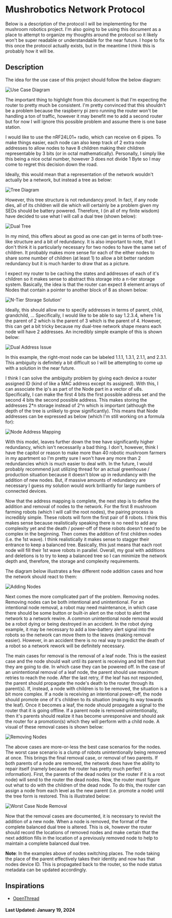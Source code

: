 # Mushrobotics Network Protocol

Below is a description of the protocol I will be implementing for the mushroom robotics project.  I'm also going to be using this document as a place to attempt to organize my thoughts around the protocol so it likely won't be super readable or understandable for the near future.  I hope to fix this once the protocol actually exists, but in the meantime I think this is probably how it will be.

## Description

The idea for the use case of this project should follow the below diagram:

![Use Case Diagram](./documentation/SimpleComplexUseCase.drawio.png)

The important thing to highlight from this document is that I'm expecting the router to pretty much be consistent.  I'm pretty convinced that this shouldn't be a problem because the raspberry pi zero running the router won't be handling a ton of traffic, however it may benefit me to add a second router but for now I will ignore this possible problem and assume there is one base station.

I would like to use the nRF24L01+ radio, which can receive on 6 pipes.  To make things easier, each node can also keep track of 2 extra node addresses to allow nodes to have 8 children making their children representable by 3 bits (or in octal mathematically).  Personally, I simply like this being a nice octal number, however 3 does not divide 1 Byte so I may come to regret this decision down the road.

Ideally, this would mean that a representation of the network wouldn't actually be a network, but instead a tree as below:

![Tree Diagram](./documentation/Tree.drawio.png)

However, this tree structure is not redundancy proof.  In fact, if any node dies, all of its children will die which will certainly be a problem given my SEDs should be battery powered.  Therefore, I (in all of my finite wisdom) have decided to use what I will call a dual tree (shown below):

![Dual Tree](./documentation/DualTree.drawio.png)

In my mind, this offers about as good as one can get in terms of both tree-like structure and a bit of redundancy.  It is also important to note, that I don't think it is particularly necessary for two nodes to have the same set of children.  It probably makes more sense for each of the either nodes to share some number of children (at least 1) to allow a bit better random redundancy but it is much harder to draw that as a picture.

I expect my router to be caching the states and addresses of each of it's children so it makes sense to abstract this storage into a n-tier storage system.  Basically, the idea is that the router can expect 8 element arrays of Nodes that contain a pointer to another block of 8 as shown below:

![N-Tier Storage Solution](./documentation/RouterMap.drawio.png)'

Ideally, this should allow me to specify addresses in terms of parent, child, grandchild, ...  Specifically, I would like to be able to say 1.2.3.4, where 1 is the parent of 2 which is the parent of 3 which is the parent of 4.  However, this can get a bit tricky because my dual-tree network shape means each node will have 2 addresses.  An incredibly simple example of this is shown below:

![Dual Address Issue](./documentation/DoubleAddressExample.drawio.png)

In this example, the right-most node can be labeled 1.1.1, 1.3.1, 2.1.1, and 2.3.1.  This ambiguity is definitely a bit difficult so I will be attempting to come up with a solution in the near future.

I think I can solve the ambiguity problem by giving each device a router assigned ID (kind of like a MAC address except its assigned).  With this, I can associate the ip's as part of the Node part in a vector of u8s.  Specifically, I can make the first 4 bits the first possible address set and the second 4 bits the second possible address.  This makes storing the addresses 2*n storage instead of 2^n which is important (although the depth of the tree is unlikely to grow significantly).  This means that Node addresses can be expressed as below (which I'm still working on a formula for):

![Node Address Mapping](./documentation/NodeAddressMapping.png)

With this model, leaves further down the tree have significantly higher redundancy, which isn't necessarily a bad thing.  I don't, however, think I have the capitol or reason to make more than 40 robotic mushroom farmers in my apartment so I'm pretty sure I won't have any more than 2 redundancies which is much easier to deal with.  In the future, I would probably recommend just utilizing thread for an actual greenhouse / production situation because it doesn't blow up in redundancy with the addition of new nodes.  But, if massive amounts of redundancy are necessary I guess my solution would work brilliantly for large numbers of connected devices.

Now that the address mapping is complete, the next step is to define the addition and removal of nodes to the network.  For the first 8 mushroom farming robots (which I will call the root nodes), the pairing process is incredibly simple. These robots will form the first pair of 8 robots.  I think this makes sense because realistically speaking there is no need to add any complexity yet and the death / power-off of these robots doesn't need to be complex in the beginning.  Then comes the addition of first children nodes (i.e. the 1st wave).  I think realistically it makes sense to stagger their entrance to keep a balanced tree.  Basically, this just means that each root node will fill their 1st wave robots in parallel.  Overall, my goal with additions and deletions is to try to keep a balanced tree so I can minimize the network depth and, therefore, the storage and complexity requirements.

The diagram below illustrates a few different node addition cases and how the network should react to them:

![Adding Nodes](./documentation/AddingNodes.png)

Next comes the more complicated part of the problem.  Removing nodes.  Removing nodes can be both intentional and unintentional.  For an intentional node removal, a robot may need maintenance, in which case there should be some button or built-in alert on the robot to alert the network to a network rewire.  A common unintentional node removal would be a robot dying or being destroyed in an accident.  In the robot dying example, it may be necessary to add a low-battery alert signal into the robots so the network can move them to the leaves (making removal easier).  However, in an accident there is no real way to predict the death of a robot so a network rework will be definitely necessary.

The main cases for removal is the removal of a leaf node.  This is the easiest case and the node should wait until its parent is receiving and tell them that they are going to die. In which case they can be powered off.  In the case of an unintentional removal of a leaf node, the parent should use maximum retries to reach the node.  After the last retry, if the leaf has not responded, the parent should propagate the node's death to the router through its parent(s). If, instead, a node with children is to be removed, the situation is a bit more complex.  If a node is receiving an intentional power-off, the node should promote one of it's children to its situation (making its way towards the leaf).  Once it becomes a leaf, the node should propagate a signal to the router that it is going offline.  If a parent node is removed unintentionally, then it's parents should realize it has become unresponsive and should ask the router for a promotion(s) which they will perform with a child node.  A visual of these removal cases is shown below:

![Removing Nodes](./documentation/RemovingNodes.png)

The above cases are more-or-less the best case scenarios for the nodes.  The worst case scenario is a clump of robots unintentionally being removed at once.  This brings the final removal case, or removal of two parents.  If both parents of a node are removed, the network does have the ability to repair itself (namely because the router has pretty much perfect information).  First, the parents of the dead nodes (or the router if it is a root node) will send to the router the dead nodes.  Now, the router must figure out what to do with the children of the dead node.  To do this, the router can assign a node from each level as the new parent (i.e. promote a node) until the tree form is restored.  This is illustrated below:

![Worst Case Node Removal](./documentation/WorstCaseNodeRemoval.png)

Now that the removal cases are documented, it is necessary to revisit the addition of a new node.  When a node is removed, the format of the complete balanced dual tree is altered.  This is ok, however the router should record the locations of removed nodes and make certain that the next addition fills in the location of a previously removed node to help to maintain a complete balanced dual tree.

**Note**: In the examples above of nodes switching places.  The node taking the place of the parent effectively takes their identity and now has that nodes device ID.  This is propagated back to the router, so the node status metadata can be updated accordingly.

## Inspirations

* [OpenThread](https://openthread.io/)

#### Last Updated: January 19, 2024
